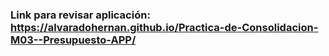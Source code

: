 ### Link para revisar aplicación: https://alvaradohernan.github.io/Practica-de-Consolidacion-M03--Presupuesto-APP/
